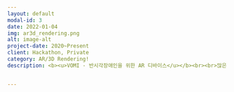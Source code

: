 ```yaml
---
layout: default
modal-id: 3
date: 2022-01-04
img: ar3d_rendering.png
alt: image-alt
project-date: 2020~Present
client: Hackathon, Private
category: AR/3D Rendering!
description: <b><u>VOMI - 반시각장애인을 위한 AR 디바이스</u></b><br><br>많은 사람들이 시각장애를 가진 분들은 아예 볼 수 없는 전맹으로 생각하지만, 시력이 저하되어 있어서 조금이나마 물체를 구별할 수 있는 저시력 (약시) 시각장애인분들도 계십니다. 이 분들에게는 글자 확대경이나 고대비와 같은 기능들을 가진 특수 장비가 필요한데, 해당 장비를 구입해서 쓰기에는 수백만원의 비용이 들어서 손쉽게 이용할 수 없다는 단점이 있었습니다. <br><br>해커톤을 통해서 해당 문제점에 대해 인지하였고, 대학병원 선생님과 여러 엔지니어들이 아이디어를 합쳐서 VR 장비에 부착하여 사용할 수 있는 디바이스를 제안하였습니다. 스마트폰의 카메라로 촬영된 영상은 VR 장비에 맞게 좌우 분할되어 나타나고, 여기에 출력되는 영상은 카메라 영상의 Edge Enhancement 모드, Contrast를 증가시킨 모드, Zoom 모드 등을 적용한 프로토타입을 개발하였습니다.<br><br><img src="https://user-images.githubusercontent.com/18140805/149869560-5d029b4b-ffa3-4c89-94da-793c77a101cd.png" width="100%"><br><br><b><u>운동기능 손상환자들을 위한 재활운동 동영상</u></b><br><br>유투브에는 홈트레이닝 영상들이 정말 많지만, 신경계 손상으로 인해서 제대로 몸을 움직일 수 없는 장애인을 위한 운동프로그램은 쉽게 찾아볼 수 없었습니다. 그래서 Unity를 이용하여 수십가지 운동들을 선정하고 3D 캐릭터의 관절 (rig)들을 편집하여 운동 Animation을 직접 제작하였고, 이런 운동들의 조합을 Tabata 운동방법 (운동/휴식을 반복하는 인터벌 트레이닝)으로 10~15분간 장애인분들이 스트레칭과 근력운동을 손쉽게 따라할 수 있는 운동 컨텐츠를 제작하였습니다.<br><br><iframe src="https://www.youtube.com/embed/yHoNtd05yLU" frameborder="0" allowfullscreen width="100%" height="300px"></iframe><br><br><iframe src="https://www.youtube.com/embed/4JBcSALO9mo" frameborder="0" allowfullscreen width="100%" height="300px"></iframe><br><br><iframe src="https://www.youtube.com/embed/IPmIQ3kaB2Q" frameborder="0" allowfullscreen width="100%" height="300px"></iframe><br><br>


---
```

